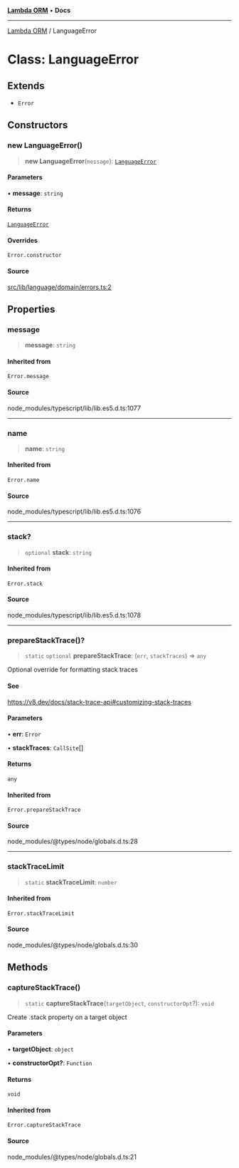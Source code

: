 [**Lambda ORM**](../README.md) • **Docs**

***

[Lambda ORM](../README.md) / LanguageError

# Class: LanguageError

## Extends

- `Error`

## Constructors

### new LanguageError()

> **new LanguageError**(`message`): [`LanguageError`](LanguageError.md)

#### Parameters

• **message**: `string`

#### Returns

[`LanguageError`](LanguageError.md)

#### Overrides

`Error.constructor`

#### Source

[src/lib/language/domain/errors.ts:2](https://github.com/lambda-orm/lambdaorm/blob/676d93b41dadb176245f63ed44eae267d94fa74f/src/lib/language/domain/errors.ts#L2)

## Properties

### message

> **message**: `string`

#### Inherited from

`Error.message`

#### Source

node\_modules/typescript/lib/lib.es5.d.ts:1077

***

### name

> **name**: `string`

#### Inherited from

`Error.name`

#### Source

node\_modules/typescript/lib/lib.es5.d.ts:1076

***

### stack?

> `optional` **stack**: `string`

#### Inherited from

`Error.stack`

#### Source

node\_modules/typescript/lib/lib.es5.d.ts:1078

***

### prepareStackTrace()?

> `static` `optional` **prepareStackTrace**: (`err`, `stackTraces`) => `any`

Optional override for formatting stack traces

#### See

https://v8.dev/docs/stack-trace-api#customizing-stack-traces

#### Parameters

• **err**: `Error`

• **stackTraces**: `CallSite`[]

#### Returns

`any`

#### Inherited from

`Error.prepareStackTrace`

#### Source

node\_modules/@types/node/globals.d.ts:28

***

### stackTraceLimit

> `static` **stackTraceLimit**: `number`

#### Inherited from

`Error.stackTraceLimit`

#### Source

node\_modules/@types/node/globals.d.ts:30

## Methods

### captureStackTrace()

> `static` **captureStackTrace**(`targetObject`, `constructorOpt`?): `void`

Create .stack property on a target object

#### Parameters

• **targetObject**: `object`

• **constructorOpt?**: `Function`

#### Returns

`void`

#### Inherited from

`Error.captureStackTrace`

#### Source

node\_modules/@types/node/globals.d.ts:21
